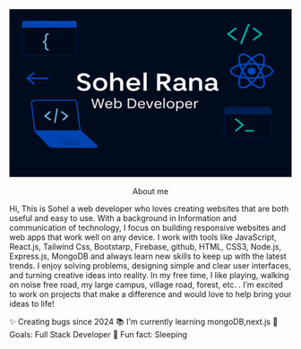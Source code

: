  <img src="https://github.com/sohelrana6105/sohelrana6105/blob/main/Github-banner.png" width="1200" height="300" alt="Project Banner">

  <P  style="text-align: center"> About me </P>

  
Hi, This is Sohel  a web developer who loves creating websites that are both useful and easy to use. With a background in Information and communication of technology, I focus on building responsive websites and web apps that work well on any device. I work with tools like JavaScript, React.js, Tailwind Css, Bootstarp, Firebase, github, HTML, CSS3, Node.js, Express.js, MongoDB and always learn new skills to keep up with the latest trends. I enjoy solving problems, designing simple and clear user interfaces, and turning creative ideas into reality. In my free time, I like playing, walking on noise free road, my large campus, village road, forest, etc. . I’m excited to work on projects that make a difference and would love to help bring your ideas to life!

✨ Creating bugs since 2024
📚 I'm currently learning mongoDB,next.js
🎯 Goals: Full Stack Developer
🎲 Fun fact: Sleeping
